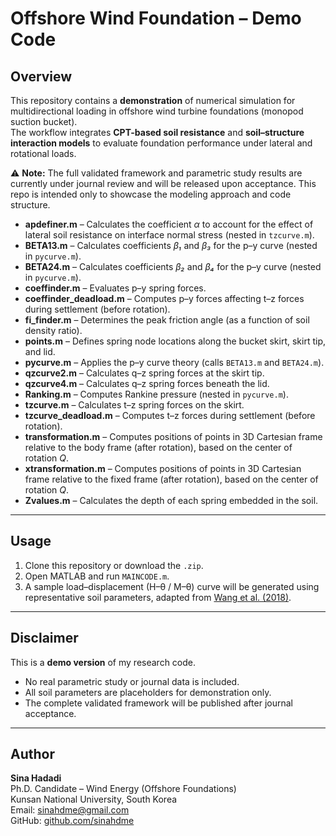 # Offshore Wind Foundation – Demo Code

## Overview
This repository contains a **demonstration** of numerical simulation for multidirectional loading in offshore wind turbine foundations (monopod suction bucket).  
The workflow integrates **CPT-based soil resistance** and **soil–structure interaction models** to evaluate foundation performance under lateral and rotational loads.  

⚠️ **Note:** The full validated framework and parametric study results are currently under journal review and will be released upon acceptance.
This repo is intended only to showcase the modeling approach and code structure.  

- **apdefiner.m** – Calculates the coefficient *α* to account for the effect of lateral soil resistance on interface normal stress (nested in `tzcurve.m`).  
- **BETA13.m** – Calculates coefficients *β₁* and *β₃* for the p–y curve (nested in `pycurve.m`).  
- **BETA24.m** – Calculates coefficients *β₂* and *β₄* for the p–y curve (nested in `pycurve.m`).  
- **coeffinder.m** – Evaluates p–y spring forces.  
- **coeffinder_deadload.m** – Computes p–y forces affecting t–z forces during settlement (before rotation).  
- **fi_finder.m** – Determines the peak friction angle (as a function of soil density ratio).  
- **points.m** – Defines spring node locations along the bucket skirt, skirt tip, and lid.  
- **pycurve.m** – Applies the p–y curve theory (calls `BETA13.m` and `BETA24.m`).  
- **qzcurve2.m** – Calculates q–z spring forces at the skirt tip.  
- **qzcurve4.m** – Calculates q–z spring forces beneath the lid.  
- **Ranking.m** – Computes Rankine pressure (nested in `pycurve.m`).  
- **tzcurve.m** – Calculates t–z spring forces on the skirt.  
- **tzcurve_deadload.m** – Computes t–z forces during settlement (before rotation).  
- **transformation.m** – Computes positions of points in 3D Cartesian frame relative to the body frame (after rotation), based on the center of rotation *Q*.  
- **xtransformation.m** – Computes positions of points in 3D Cartesian frame relative to the fixed frame (after rotation), based on the center of rotation *Q*.  
- **Zvalues.m** – Calculates the depth of each spring embedded in the soil.  

---

## Usage   
1. Clone this repository or download the `.zip`.  
2. Open MATLAB and run `MAINCODE.m`.  
3. A sample load–displacement (H–θ / M–θ) curve will be generated using representative soil parameters, adapted from [Wang et al. (2018)](https://doi.org/10.1016/j.oceaneng.2017.12.006). 

---

## Disclaimer
This is a **demo version** of my research code.  
- No real parametric study or journal data is included.  
- All soil parameters are placeholders for demonstration only.  
- The complete validated framework will be published after journal acceptance.  

---

## Author
**Sina Hadadi**  
Ph.D. Candidate – Wind Energy (Offshore Foundations)  
Kunsan National University, South Korea  
Email: sinahdme@gmail.com  
GitHub: [github.com/sinahdme](https://github.com/sinahdme)  
